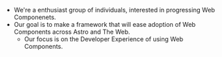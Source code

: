 - We're a enthusiast group of individuals, interested in progressing Web Componenets.
- Our goal is to make a framework that will ease adoption of Web Components across Astro and The Web.
	- Our focus is on the Developer Experience of using Web Components.
